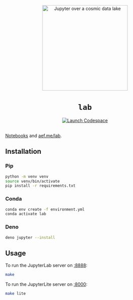 <div align="center">
  <img src="./jupyter.jpg" width="270" alt="Jupyter over a cosmic data lake" />
  <h1><code>lab</code></h1>
  <a href="https://github.com/codespaces/new/adamelliotfields/lab?machine=basicLinux32gb&devcontainer_path=.devcontainer/devcontainer.json">
    <img src="https://img.shields.io/badge/launch-codespace-24292E?logo=github" alt="Launch Codespace" />
  </a>
</div>
<br />

[Notebooks](./files) and [aef.me/lab](https://aef.me/lab/).

## Installation

### Pip

```sh
python -m venv venv
source venv/bin/activate
pip install -r requirements.txt
```

### Conda

```sh
conda env create -f environment.yml
conda activate lab
```

### Deno

```sh
deno jupyter --install
```

## Usage

To run the JupyterLab server on [:8888](http://localhost:8888):

```sh
make
```

To run the JupyterLite server on [:8000](http://localhost:8000):

```sh
make lite
```
